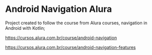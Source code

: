 # Android Navigation Alura

Project created to follow the course from Alura courses, navigation in Android with Kotlin; 

https://cursos.alura.com.br/course/android-navigation

https://cursos.alura.com.br/course/android-navigation-features
